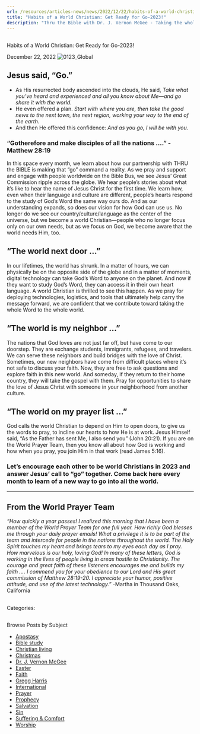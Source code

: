```yaml
---
url: /resources/articles-news/news/2022/12/22/habits-of-a-world-christian-get-ready-for-go-2023!
title: "Habits of a World Christian: Get Ready for Go-2023!"
description: "Thru the Bible with Dr. J. Vernon McGee - Taking the whole Word to the whole world"
---
```







## 
 Habits of a World Christian: Get Ready for Go-2023!


December 22, 2022
![](https://www.ttb.org/images/default-source/features-and-news/0123_global8fffa795-bad0-47f1-b099-c9dd0639a61b.jpg?sfvrsn=ce9b1816_1 "0123_Global")




## Jesus said, “Go.”

* As His resurrected body ascended into the clouds, He said, *Take what you’ve heard and experienced and all you know about Me—and go share it with the world.*
* He even offered a plan. *Start with where you are, then take the good news to the next town, the next region, working your way to the end of the earth.*
* And then He offered this confidence: *And as you go,* *I will be with you.*

### “**Go**therefore and make disciples of all the nations ….” -Matthew 28:19

In this space every month, we learn about how our partnership with THRU the BIBLE is making that “go” command a reality. As we pray and support and engage with people worldwide on the Bible Bus, we see Jesus’ Great Commission ripple across the globe. We hear people’s stories about what it’s like to hear the name of Jesus Christ for the first time. We learn how, even when their language and culture are different, people’s hearts respond to the study of God’s Word the same way ours do. And as our understanding expands, so does our vision for how God can use us. No longer do we see our country/culture/language as the center of the universe, but we become a world Christian—people who no longer focus only on our own needs, but as we focus on God, we become aware that the world needs Him, too. 

## “The world next door …”

In our lifetimes, the world has shrunk. In a matter of hours, we can physically be on the opposite side of the globe and in a matter of moments, digital technology can take God’s Word to anyone on the planet. And now if they want to study God’s Word, they can access it in their own heart language. A world Christian is thrilled to see this happen. As we pray for deploying technologies, logistics, and tools that ultimately help carry the message forward, we are confident that we contribute toward taking the whole Word to the whole world. 

## “The world is my neighbor …”

The nations that God loves are not just far off, but have come to our doorstep. They are exchange students, immigrants, refugees, and travelers. We can serve these neighbors and build bridges with the love of Christ. Sometimes, our new neighbors have come from difficult places where it’s not safe to discuss your faith. Now, they are free to ask questions and explore faith in this new world. And someday, if they return to their home country, they will take the gospel with them. Pray for opportunities to share the love of Jesus Christ with someone in your neighborhood from another culture.

## “The world on my prayer list …”

God calls the world Christian to depend on Him to open doors, to give us the words to pray, to incline our hearts to how He is at work. Jesus Himself said, “As the Father has sent Me, I also send you” (John 20:21). If you are on the World Prayer Team, then you know all about how God is working and how when you pray, you join Him in that work (read James 5:16).

### Let’s encourage each other to be world Christians in 2023 and answer Jesus’ call to “go” together. Come back here every month to learn of a new way to go into all the world.



---

## From the World Prayer Team

*“How quickly a year passes! I realized this morning that I have been a member of the World Prayer Team for one full year. How richly God blesses me through your daily prayer emails! What a privilege it is to be part of the team and intercede for people in the nations throughout the world. The Holy Spirit touches my heart and brings tears to my eyes each day as I pray. How marvelous is our holy, loving God! In many of these letters, God is working in the lives of people living in areas hostile to Christianity. The courage and great faith of these listeners encourages me and builds my faith …. I commend you for your obedience to our Lord and His great commission of Matthew 28:19-20. I appreciate your humor, positive attitude, and use of the latest technology.”* -Martha in Thousand Oaks, California

## 



Categories: 









## 
 Browse Posts by Subject


* [Apostasy](/resources/articles-news/-in-tags/tags/Apostasy)
* [Bible study](/resources/articles-news/-in-tags/tags/Bible-study)
* [Christian living](/resources/articles-news/-in-tags/tags/Christian-living)
* [Christmas](/resources/articles-news/-in-tags/tags/Christmas)
* [Dr. J. Vernon McGee](/resources/articles-news/-in-tags/tags/Dr-J-Vernon-McGee)
* [Easter](/resources/articles-news/-in-tags/tags/easter)
* [Faith](/resources/articles-news/-in-tags/tags/Faith)
* [Gregg Harris](/resources/articles-news/-in-tags/tags/Gregg-Harris)
* [International](/resources/articles-news/-in-tags/tags/International)
* [Prayer](/resources/articles-news/-in-tags/tags/prayer)
* [Prophecy](/resources/articles-news/-in-tags/tags/Prophecy)
* [Salvation](/resources/articles-news/-in-tags/tags/Salvation)
* [Sin](/resources/articles-news/-in-tags/tags/sin)
* [Suffering & Comfort](/resources/articles-news/-in-tags/tags/Suffering-Comfort)
* [Worship](/resources/articles-news/-in-tags/tags/worship)






